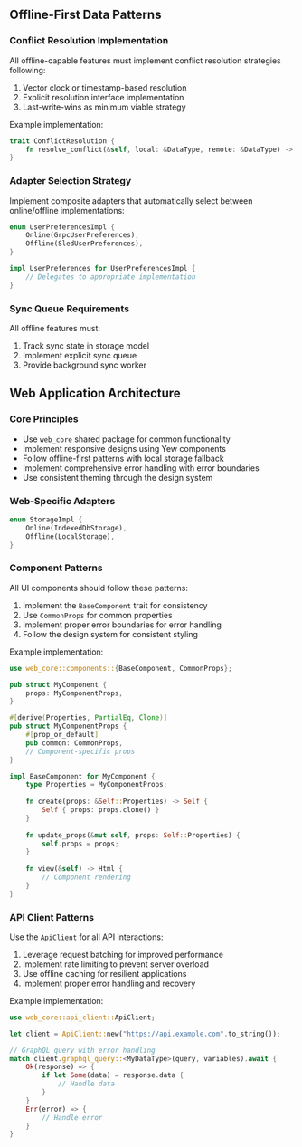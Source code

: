 ## Offline-First Data Patterns

### Conflict Resolution Implementation
All offline-capable features must implement conflict resolution strategies following:
1. Vector clock or timestamp-based resolution
2. Explicit resolution interface implementation
3. Last-write-wins as minimum viable strategy

Example implementation:
```rust
trait ConflictResolution {
    fn resolve_conflict(&self, local: &DataType, remote: &DataType) -> Resolution;
}
```

### Adapter Selection Strategy
Implement composite adapters that automatically select between online/offline implementations:

```rust
enum UserPreferencesImpl {
    Online(GrpcUserPreferences),
    Offline(SledUserPreferences),
}

impl UserPreferences for UserPreferencesImpl {
    // Delegates to appropriate implementation
}
```

### Sync Queue Requirements
All offline features must:
1. Track sync state in storage model
2. Implement explicit sync queue
3. Provide background sync worker

## Web Application Architecture

### Core Principles
- Use `web_core` shared package for common functionality
- Implement responsive designs using Yew components
- Follow offline-first patterns with local storage fallback
- Implement comprehensive error handling with error boundaries
- Use consistent theming through the design system

### Web-Specific Adapters
```rust
enum StorageImpl {
    Online(IndexedDbStorage),
    Offline(LocalStorage),
}
```

### Component Patterns
All UI components should follow these patterns:
1. Implement the `BaseComponent` trait for consistency
2. Use `CommonProps` for common properties
3. Implement proper error boundaries for error handling
4. Follow the design system for consistent styling

Example implementation:
```rust
use web_core::components::{BaseComponent, CommonProps};

pub struct MyComponent {
    props: MyComponentProps,
}

#[derive(Properties, PartialEq, Clone)]
pub struct MyComponentProps {
    #[prop_or_default]
    pub common: CommonProps,
    // Component-specific props
}

impl BaseComponent for MyComponent {
    type Properties = MyComponentProps;
    
    fn create(props: &Self::Properties) -> Self {
        Self { props: props.clone() }
    }
    
    fn update_props(&mut self, props: Self::Properties) {
        self.props = props;
    }
    
    fn view(&self) -> Html {
        // Component rendering
    }
}
```

### API Client Patterns
Use the `ApiClient` for all API interactions:
1. Leverage request batching for improved performance
2. Implement rate limiting to prevent server overload
3. Use offline caching for resilient applications
4. Implement proper error handling and recovery

Example implementation:
```rust
use web_core::api_client::ApiClient;

let client = ApiClient::new("https://api.example.com".to_string());

// GraphQL query with error handling
match client.graphql_query::<MyDataType>(query, variables).await {
    Ok(response) => {
        if let Some(data) = response.data {
            // Handle data
        }
    }
    Err(error) => {
        // Handle error
    }
}
```